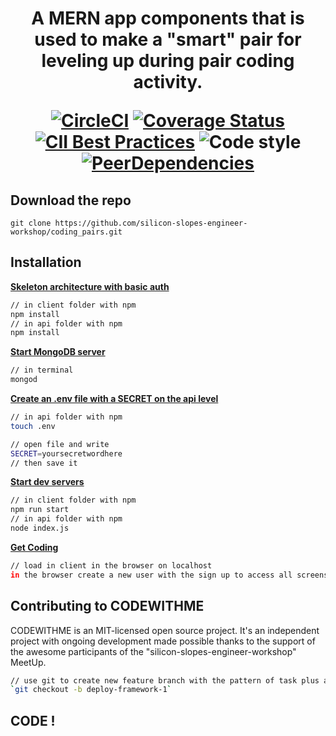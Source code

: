 <h1 align="center"CODEWITHME</h1>

<div align="center">

A MERN app components that is used to make a "smart" pair for leveling up during pair coding activity.


[![CircleCI](https://img.shields.io/circleci/project/github/mui-org/material-ui/next.svg)](https://circleci.com/gh/mui-org/material-ui/tree/next)
[![Coverage Status](https://img.shields.io/codecov/c/github/mui-org/material-ui/next.svg)](https://codecov.io/gh/mui-org/material-ui/branch/next)
[![CII Best Practices](https://bestpractices.coreinfrastructure.org/projects/1320/badge)](https://bestpractices.coreinfrastructure.org/projects/1320)
![Code style](https://img.shields.io/badge/code_style-prettier-ff69b4.svg)
[![PeerDependencies](https://david-dm.org/mui-org/material-ui/next/peer-status.svg?path=packages/material-ui)](https://david-dm.org/mui-org/material-ui/next?type=peer&path=packages/material-ui)

</div>

## Download the repo

`git clone https://github.com/silicon-slopes-engineer-workshop/coding_pairs.git`


## Installation


**[Skeleton architecture with basic auth]()**
```sh
// in client folder with npm
npm install 
// in api folder with npm
npm install 
```

**[Start MongoDB server]()**
```sh
// in terminal
mongod
```

**[Create an .env file with a SECRET on the api level]()** 
```sh
// in api folder with npm
touch .env

// open file and write 
SECRET=yoursecretwordhere
// then save it 
```

**[Start dev servers]()** 
```sh
// in client folder with npm
npm run start
// in api folder with npm
node index.js
```

**[Get Coding]()** 
```sh
// load in client in the browser on localhost
in the browser create a new user with the sign up to access all screens including auth protected routes

```

## Contributing to CODEWITHME

CODEWITHME is an MIT-licensed open source project. It's an independent project with ongoing development made possible thanks to the support of the awesome participants of the "silicon-slopes-engineer-workshop" MeetUp. 
```sh
// use git to create new feature branch with the pattern of task plus a dash with the iteration of that feature
`git checkout -b deploy-framework-1`
```


## CODE !
